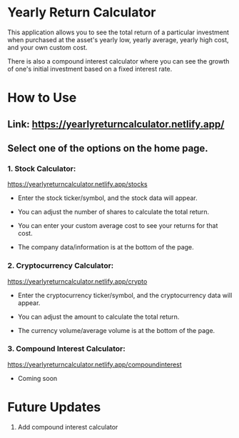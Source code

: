 # Yearly Return Calculator

This application allows you to see the total return 
of a particular investment when purchased at the asset's
yearly low, yearly average, yearly high cost, and your own custom cost.

There is also a compound interest calculator where you can see the growth of one's initial investment 
based on a fixed interest rate.

# How to Use

## Link: https://yearlyreturncalculator.netlify.app/

## Select one of the options on the home page.

### 1. Stock Calculator: 
https://yearlyreturncalculator.netlify.app/stocks
* Enter the stock ticker/symbol, and the stock data will appear.

* You can adjust the number of shares to calculate the total return.

* You can enter your custom average cost to see your returns for that cost.

* The company data/information is at the bottom of the page.

### 2. Cryptocurrency Calculator: 
https://yearlyreturncalculator.netlify.app/crypto

* Enter the cryptocurrency ticker/symbol, and the cryptocurrency data will appear.

* You can adjust the amount to calculate the total return.

* The currency volume/average volume is at the bottom of the page.

### 3. Compound Interest Calculator: 
https://yearlyreturncalculator.netlify.app/compoundinterest

* Coming soon

# Future Updates

1. Add compound interest calculator